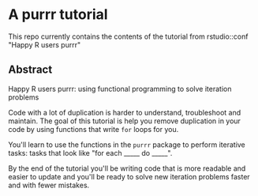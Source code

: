 # A purrr tutorial

This repo currently contains the contents of the tutorial from rstudio::conf "Happy R users purrr"

## Abstract

Happy R users purrr: using functional programming to solve iteration problems

Code with a lot of duplication is harder to understand, troubleshoot and maintain. The goal of this tutorial is help you remove duplication in your code by using functions that write `for` loops for you.

You'll learn to use the functions in the `purrr` package to perform iterative tasks: tasks that look like "for each _____ do _____".

By the end of the tutorial you'll be writing code that is more readable and easier to update and you'll be ready to solve new iteration problems faster and with fewer mistakes.
